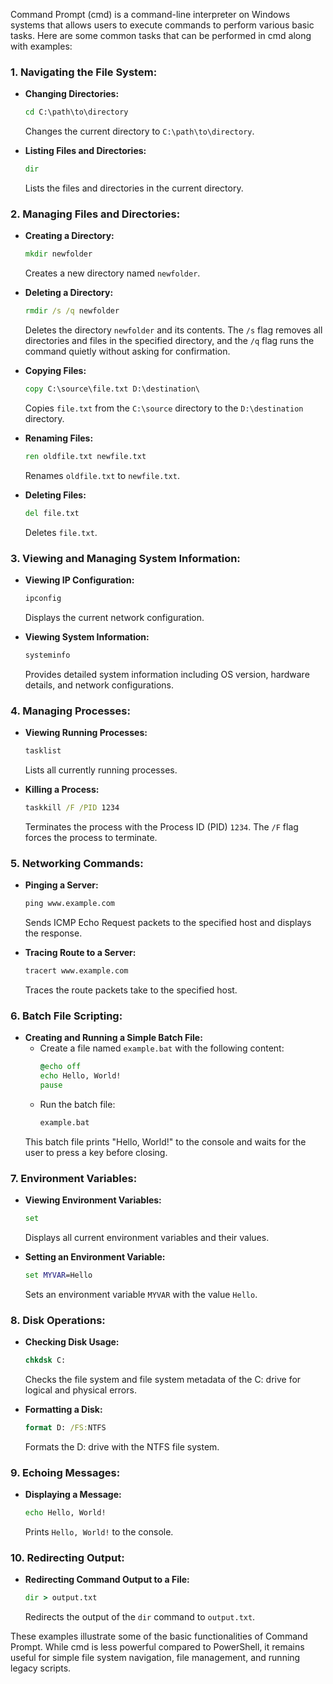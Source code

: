Command Prompt (cmd) is a command-line interpreter on Windows systems that allows users to execute commands to perform various basic tasks. Here are some common tasks that can be performed in cmd along with examples:

### 1. **Navigating the File System:**
   - **Changing Directories:**
     ```cmd
     cd C:\path\to\directory
     ```
     Changes the current directory to `C:\path\to\directory`.

   - **Listing Files and Directories:**
     ```cmd
     dir
     ```
     Lists the files and directories in the current directory.

### 2. **Managing Files and Directories:**
   - **Creating a Directory:**
     ```cmd
     mkdir newfolder
     ```
     Creates a new directory named `newfolder`.

   - **Deleting a Directory:**
     ```cmd
     rmdir /s /q newfolder
     ```
     Deletes the directory `newfolder` and its contents. The `/s` flag removes all directories and files in the specified directory, and the `/q` flag runs the command quietly without asking for confirmation.

   - **Copying Files:**
     ```cmd
     copy C:\source\file.txt D:\destination\
     ```
     Copies `file.txt` from the `C:\source` directory to the `D:\destination` directory.

   - **Renaming Files:**
     ```cmd
     ren oldfile.txt newfile.txt
     ```
     Renames `oldfile.txt` to `newfile.txt`.

   - **Deleting Files:**
     ```cmd
     del file.txt
     ```
     Deletes `file.txt`.

### 3. **Viewing and Managing System Information:**
   - **Viewing IP Configuration:**
     ```cmd
     ipconfig
     ```
     Displays the current network configuration.

   - **Viewing System Information:**
     ```cmd
     systeminfo
     ```
     Provides detailed system information including OS version, hardware details, and network configurations.

### 4. **Managing Processes:**
   - **Viewing Running Processes:**
     ```cmd
     tasklist
     ```
     Lists all currently running processes.

   - **Killing a Process:**
     ```cmd
     taskkill /F /PID 1234
     ```
     Terminates the process with the Process ID (PID) `1234`. The `/F` flag forces the process to terminate.

### 5. **Networking Commands:**
   - **Pinging a Server:**
     ```cmd
     ping www.example.com
     ```
     Sends ICMP Echo Request packets to the specified host and displays the response.

   - **Tracing Route to a Server:**
     ```cmd
     tracert www.example.com
     ```
     Traces the route packets take to the specified host.

### 6. **Batch File Scripting:**
   - **Creating and Running a Simple Batch File:**
     - Create a file named `example.bat` with the following content:
       ```cmd
       @echo off
       echo Hello, World!
       pause
       ```
     - Run the batch file:
       ```cmd
       example.bat
       ```
     This batch file prints "Hello, World!" to the console and waits for the user to press a key before closing.

### 7. **Environment Variables:**
   - **Viewing Environment Variables:**
     ```cmd
     set
     ```
     Displays all current environment variables and their values.

   - **Setting an Environment Variable:**
     ```cmd
     set MYVAR=Hello
     ```
     Sets an environment variable `MYVAR` with the value `Hello`.

### 8. **Disk Operations:**
   - **Checking Disk Usage:**
     ```cmd
     chkdsk C:
     ```
     Checks the file system and file system metadata of the C: drive for logical and physical errors.

   - **Formatting a Disk:**
     ```cmd
     format D: /FS:NTFS
     ```
     Formats the D: drive with the NTFS file system.

### 9. **Echoing Messages:**
   - **Displaying a Message:**
     ```cmd
     echo Hello, World!
     ```
     Prints `Hello, World!` to the console.

### 10. **Redirecting Output:**
   - **Redirecting Command Output to a File:**
     ```cmd
     dir > output.txt
     ```
     Redirects the output of the `dir` command to `output.txt`.

These examples illustrate some of the basic functionalities of Command Prompt. While cmd is less powerful compared to PowerShell, it remains useful for simple file system navigation, file management, and running legacy scripts.